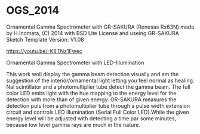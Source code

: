 # OGS_2014
Ornamental Gamma Spectrometer with GR-SAKURA (Renesas Rx63N)
made by H.Inomata, (C) 2014
with BSD Lite License
and useing GR-SAKURA Sketch Template Version: V1.08

https://youtu.be/-K8TNz1Fwec


Ornamental Gamma Spectrometer with LED-Illumination

This work woll display the gamma beam detection visually and am the suggestion of the interior/ornamental light letting you feel normal as healing.
NaI scintillator and a photomultiplier tube detect the gamma beam. The full color LED emits light with the hue mapping to the energy level for the detection with more than of given energy. GR-SAKURA measures the detection puls from a photomultiplier tube through a pulse width extension circuit and controls LED illumination (Serial Full Color LED).While the given energy level will be adjusted with detecting a time par some minutes, because low level gamma rays are much in the nature. 

